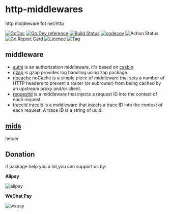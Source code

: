 # http-middlewares

http middleware fot net/http

[![GoDoc](https://godoc.org/github.com/thinkgos/http-middlewares?status.svg)](https://godoc.org/github.com/thinkgos/http-middlewares)
[![Go.Dev reference](https://img.shields.io/badge/go.dev-reference-blue?logo=go&logoColor=white)](https://pkg.go.dev/github.com/thinkgos/http-middlewares?tab=doc)
[![Build Status](https://travis-ci.org/thinkgos/http-middlewares.svg)](https://travis-ci.org/thinkgos/http-middlewares)
[![codecov](https://codecov.io/gh/thinkgos/http-middlewares/branch/master/graph/badge.svg)](https://codecov.io/gh/thinkgos/http-middlewares)
![Action Status](https://github.com/thinkgos/http-middlewares/workflows/Go/badge.svg)
[![Go Report Card](https://goreportcard.com/badge/github.com/thinkgos/http-middlewares)](https://goreportcard.com/report/github.com/thinkgos/http-middlewares)
[![Licence](https://img.shields.io/github/license/thinkgos/http-middlewares)](https://raw.githubusercontent.com/thinkgos/http-middlewares/master/LICENSE)
[![Tag](https://img.shields.io/github/v/tag/thinkgos/http-middlewares)](https://github.com/thinkgos/http-middlewares/tags)
## middleware

- [authj](#authj) is an authorization middleware, it's based on [casbin](https://github.com/casbin/casbin)
- [gzap](#gzap) is gzap provides log handling using zap package.
- [nocache](#nocache) noCache is a simple piece of middleware that sets a number of HTTP headers to prevent a router (or subrouter) from being cached by an upstream proxy and/or client.
- [requestid](#requestid) is a middleware that injects a request ID into the context of each request.
- [traceid](#traceid) traceid is a middleware that injects a trace ID into the context of each request. A trace ID is a string of uuid.

## [mids](#mids)
helper

## Donation

if package help you a lot,you can support us by:

**Alipay**

![alipay](https://github.com/thinkgos/thinkgos/blob/master/asserts/alipay.jpg)

**WeChat Pay**

![wxpay](https://github.com/thinkgos/thinkgos/blob/master/asserts/wxpay.jpg)